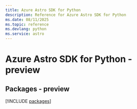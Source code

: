 ```yaml
---
title: Azure Astro SDK for Python
description: Reference for Azure Astro SDK for Python
ms.date: 08/11/2025
ms.topic: reference
ms.devlang: python
ms.service: astro
---
```

# Azure Astro SDK for Python - preview
## Packages - preview
[!INCLUDE [packages](astro-index.md)]